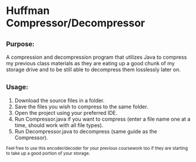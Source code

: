 # Huffman Compressor/Decompressor
## 	<sub> Purpose: </sub> 
  A compression and decompression program that utilizes Java to compress my previous class materials as they are eating up a good chunk of my storage drive and to be still able to decompress them losslessly later on.

## 	<sub> Usage:	</sub>
  1. Download the source files in a folder.
  2. Save the files you wish to compress to the same folder.
  3. Open the project using your preferred IDE.
  4. Run Compressor.java if you want to compress (enter a file name one at a time, should work with all file types).
  5. Run Decompressor.java to decompress (same guide as the Compressor).

<sub> Feel free to use this encoder/decoder for your previous coursework too if they are starting to take up a good portion of your storage.</sub>

